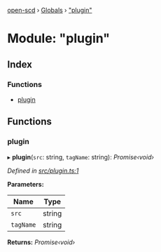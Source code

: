 [open-scd](../README.md) › [Globals](../globals.md) › ["plugin"](_plugin_.md)

# Module: "plugin"

## Index

### Functions

* [plugin](_plugin_.md#plugin)

## Functions

###  plugin

▸ **plugin**(`src`: string, `tagName`: string): *Promise‹void›*

*Defined in [src/plugin.ts:1](https://github.com/openscd/open-scd/blob/283718e/src/plugin.ts#L1)*

**Parameters:**

Name | Type |
------ | ------ |
`src` | string |
`tagName` | string |

**Returns:** *Promise‹void›*
